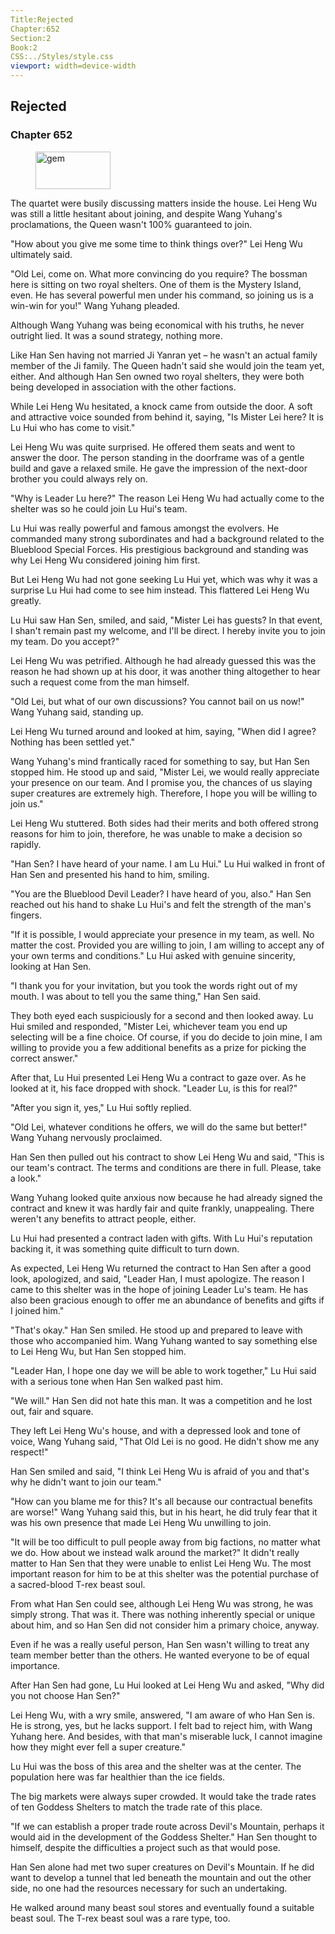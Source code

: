 ```yaml
---
Title:Rejected 
Chapter:652 
Section:2 
Book:2 
CSS:../Styles/style.css 
viewport: width=device-width
---
```

  
## Rejected
### Chapter 652
  
<figure>
	<img src="../Images/gem.gif" alt="gem" id="gem" width="120" height="60" />
</figure>
  

  
The quartet were busily discussing matters inside the house. Lei Heng Wu was still a little hesitant about joining, and despite Wang Yuhang's proclamations, the Queen wasn't 100% guaranteed to join.

"How about you give me some time to think things over?" Lei Heng Wu ultimately said.

"Old Lei, come on. What more convincing do you require? The bossman here is sitting on two royal shelters. One of them is the Mystery Island, even. He has several powerful men under his command, so joining us is a win-win for you!" Wang Yuhang pleaded.

Although Wang Yuhang was being economical with his truths, he never outright lied. It was a sound strategy, nothing more.

Like Han Sen having not married Ji Yanran yet – he wasn't an actual family member of the Ji family. The Queen hadn't said she would join the team yet, either. And although Han Sen owned two royal shelters, they were both being developed in association with the other factions.

While Lei Heng Wu hesitated, a knock came from outside the door. A soft and attractive voice sounded from behind it, saying, "Is Mister Lei here? It is Lu Hui who has come to visit."

Lei Heng Wu was quite surprised. He offered them seats and went to answer the door. The person standing in the doorframe was of a gentle build and gave a relaxed smile. He gave the impression of the next-door brother you could always rely on.

"Why is Leader Lu here?" The reason Lei Heng Wu had actually come to the shelter was so he could join Lu Hui's team.

Lu Hui was really powerful and famous amongst the evolvers. He commanded many strong subordinates and had a background related to the Blueblood Special Forces. His prestigious background and standing was why Lei Heng Wu considered joining him first.

But Lei Heng Wu had not gone seeking Lu Hui yet, which was why it was a surprise Lu Hui had come to see him instead. This flattered Lei Heng Wu greatly.

Lu Hui saw Han Sen, smiled, and said, "Mister Lei has guests? In that event, I shan't remain past my welcome, and I'll be direct. I hereby invite you to join my team. Do you accept?"

Lei Heng Wu was petrified. Although he had already guessed this was the reason he had shown up at his door, it was another thing altogether to hear such a request come from the man himself.

"Old Lei, but what of our own discussions? You cannot bail on us now!" Wang Yuhang said, standing up.

Lei Heng Wu turned around and looked at him, saying, "When did I agree? Nothing has been settled yet."

Wang Yuhang's mind frantically raced for something to say, but Han Sen stopped him. He stood up and said, "Mister Lei, we would really appreciate your presence on our team. And I promise you, the chances of us slaying super creatures are extremely high. Therefore, I hope you will be willing to join us."

Lei Heng Wu stuttered. Both sides had their merits and both offered strong reasons for him to join, therefore, he was unable to make a decision so rapidly.

"Han Sen? I have heard of your name. I am Lu Hui." Lu Hui walked in front of Han Sen and presented his hand to him, smiling.

"You are the Blueblood Devil Leader? I have heard of you, also." Han Sen reached out his hand to shake Lu Hui's and felt the strength of the man's fingers.

"If it is possible, I would appreciate your presence in my team, as well. No matter the cost. Provided you are willing to join, I am willing to accept any of your own terms and conditions." Lu Hui asked with genuine sincerity, looking at Han Sen.

"I thank you for your invitation, but you took the words right out of my mouth. I was about to tell you the same thing," Han Sen said.

They both eyed each suspiciously for a second and then looked away. Lu Hui smiled and responded, "Mister Lei, whichever team you end up selecting will be a fine choice. Of course, if you do decide to join mine, I am willing to provide you a few additional benefits as a prize for picking the correct answer."

After that, Lu Hui presented Lei Heng Wu a contract to gaze over. As he looked at it, his face dropped with shock. "Leader Lu, is this for real?"

"After you sign it, yes," Lu Hui softly replied.

"Old Lei, whatever conditions he offers, we will do the same but better!" Wang Yuhang nervously proclaimed.

Han Sen then pulled out his contract to show Lei Heng Wu and said, "This is our team's contract. The terms and conditions are there in full. Please, take a look."

Wang Yuhang looked quite anxious now because he had already signed the contract and knew it was hardly fair and quite frankly, unappealing. There weren't any benefits to attract people, either.

Lu Hui had presented a contract laden with gifts. With Lu Hui's reputation backing it, it was something quite difficult to turn down.

As expected, Lei Heng Wu returned the contract to Han Sen after a good look, apologized, and said, "Leader Han, I must apologize. The reason I came to this shelter was in the hope of joining Leader Lu's team. He has also been gracious enough to offer me an abundance of benefits and gifts if I joined him."

"That's okay." Han Sen smiled. He stood up and prepared to leave with those who accompanied him. Wang Yuhang wanted to say something else to Lei Heng Wu, but Han Sen stopped him.

"Leader Han, I hope one day we will be able to work together," Lu Hui said with a serious tone when Han Sen walked past him.

"We will." Han Sen did not hate this man. It was a competition and he lost out, fair and square.

They left Lei Heng Wu's house, and with a depressed look and tone of voice, Wang Yuhang said, "That Old Lei is no good. He didn't show me any respect!"

Han Sen smiled and said, "I think Lei Heng Wu is afraid of you and that's why he didn't want to join our team."

"How can you blame me for this? It's all because our contractual benefits are worse!" Wang Yuhang said this, but in his heart, he did truly fear that it was his own presence that made Lei Heng Wu unwilling to join.

"It will be too difficult to pull people away from big factions, no matter what we do. How about we instead walk around the market?" It didn't really matter to Han Sen that they were unable to enlist Lei Heng Wu. The most important reason for him to be at this shelter was the potential purchase of a sacred-blood T-rex beast soul.

From what Han Sen could see, although Lei Heng Wu was strong, he was simply strong. That was it. There was nothing inherently special or unique about him, and so Han Sen did not consider him a primary choice, anyway.

Even if he was a really useful person, Han Sen wasn't willing to treat any team member better than the others. He wanted everyone to be of equal importance.

After Han Sen had gone, Lu Hui looked at Lei Heng Wu and asked, "Why did you not choose Han Sen?"

Lei Heng Wu, with a wry smile, answered, "I am aware of who Han Sen is. He is strong, yes, but he lacks support. I felt bad to reject him, with Wang Yuhang here. And besides, with that man's miserable luck, I cannot imagine how they might ever fell a super creature."

Lu Hui was the boss of this area and the shelter was at the center. The population here was far healthier than the ice fields.

The big markets were always super crowded. It would take the trade rates of ten Goddess Shelters to match the trade rate of this place.

"If we can establish a proper trade route across Devil's Mountain, perhaps it would aid in the development of the Goddess Shelter." Han Sen thought to himself, despite the difficulties a project such as that would pose.

Han Sen alone had met two super creatures on Devil's Mountain. If he did want to develop a tunnel that led beneath the mountain and out the other side, no one had the resources necessary for such an undertaking.

He walked around many beast soul stores and eventually found a suitable beast soul. The T-rex beast soul was a rare type, too.
